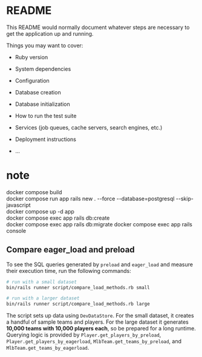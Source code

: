 # README

This README would normally document whatever steps are necessary to get the
application up and running.

Things you may want to cover:

* Ruby version

* System dependencies

* Configuration

* Database creation

* Database initialization

* How to run the test suite

* Services (job queues, cache servers, search engines, etc.)

* Deployment instructions

* ...

# note
docker compose build  
docker compose run app rails new . --force --database=postgresql --skip-javascript  
docker compose up -d app  
docker compose exec app rails db:create  
docker compose exec app rails db:migrate
docker compose exec app rails console

## Compare eager_load and preload

To see the SQL queries generated by `preload` and `eager_load` and measure
their execution time, run the following commands:

```bash
# run with a small dataset
bin/rails runner script/compare_load_methods.rb small

# run with a larger dataset
bin/rails runner script/compare_load_methods.rb large
```

The script sets up data using `DevDataStore`. For the small dataset, it
creates a handful of sample teams and players. For the large dataset it
generates **10,000 teams with 10,000 players each**, so be prepared for a long
runtime. Querying logic is provided by `Player.get_players_by_preload`,
`Player.get_players_by_eagerload`, `MlbTeam.get_teams_by_preload`, and
`MlbTeam.get_teams_by_eagerload`.

